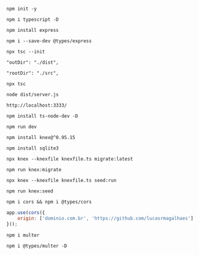 ```
npm init -y
```

```
npm i typescript -D
```

```
npm install express
```

```
npm i --save-dev @types/express
```

```
npx tsc --init
```
```
"outDir": "./dist", 
```
```
"rootDir": "./src",     
```

```
npx tsc
```

```
node dist/server.js
```
```
http://localhost:3333/
```

```
npm install ts-node-dev -D
```

```
npm run dev
```

```
npm install knex@^0.95.15
```

```
npm install sqlite3
```

```
npx knex --knexfile knexfile.ts migrate:latest
```
```
npm run knex:migrate
```

```
npx knex --knexfile knexfile.ts seed:run
```
```
npm run knex:seed
```

```
npm i cors && npm i @types/cors
```

```js
app.use(cors({
    origin: ['dominio.com.br', 'https://github.com/lucasrmagalhaes']
}));
```

```
npm i multer
```

```
npm i @types/multer -D
```